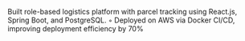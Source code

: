  Built role-based logistics platform with parcel tracking using React.js, Spring Boot, and PostgreSQL.
 ◦ Deployed on AWS via Docker CI/CD, improving deployment efficiency by 70%
